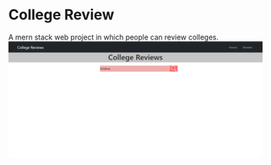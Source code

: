 # College Review
A mern stack web project in which people can review colleges.
<img src="preview1.png">